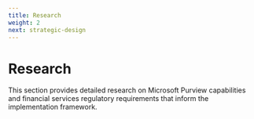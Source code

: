 ```yaml
---
title: Research
weight: 2
next: strategic-design
---
```


# Research

This section provides detailed research on Microsoft Purview capabilities and financial services regulatory requirements that inform the implementation framework.